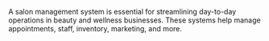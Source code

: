A salon management system is essential for streamlining day-to-day operations in beauty and wellness businesses. These systems help manage appointments, staff, inventory, marketing, and more.
